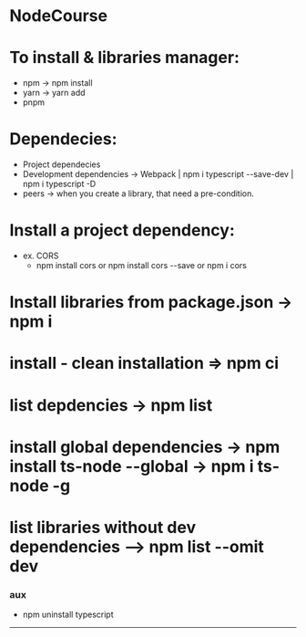 # NodeCourse

# To install & libraries manager: 
- npm -> npm install
- yarn -> yarn add
- pnpm

# Dependecies:
- Project dependecies
- Development dependencies -> Webpack | npm i typescript --save-dev  | npm i typescript -D
- peers -> when you create a library, that need a pre-condition.

# Install a project dependency:
- ex. CORS
    - npm install cors or npm install cors --save or npm i cors

# Install libraries from package.json -> npm i
# install - clean installation => npm ci
# list depdencies -> npm list
# install global dependencies -> npm install ts-node --global -> npm i ts-node -g
# list libraries without dev dependencies --> npm list --omit dev

### aux
- npm uninstall typescript

-----
